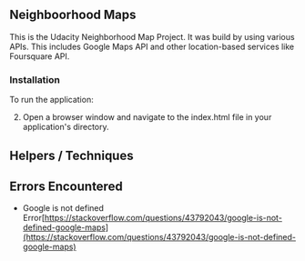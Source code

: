 ## Neighboorhood Maps
This is the Udacity Neighborhood Map Project. It was build by using various APIs. This includes Google Maps API and other location-based services like Foursquare API. 


### Installation
To run the application:

2. Open a browser window and navigate to the index.html file in your application's directory.

## Helpers / Techniques

## Errors Encountered
* Google is not defined Error[https://stackoverflow.com/questions/43792043/google-is-not-defined-google-maps](https://stackoverflow.com/questions/43792043/google-is-not-defined-google-maps)